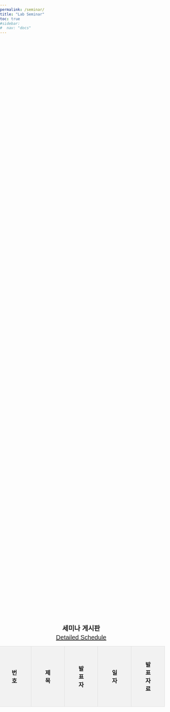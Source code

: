 ```yaml
---
permalink: /seminar/
title: "Lab Seminar"
toc: true
#sidebar:
#  nav: "docs"
---
```

<html lang="ko">
<head>
    <meta charset="UTF-8">
    <meta name="viewport" content="width=device-width, initial-scale=1.0">
    <title>동적 게시판</title>
    <style>
        body {
            font-family: Arial, sans-serif;
            margin: 0;
            padding: 0;
            box-sizing: border-box;
        }
        .container {
            width: 100%;
            height: 100vh;
            display: flex;
            flex-direction: column;
            align-items: center;
            justify-content: center;
            padding: 10px;
        }
        .title {
            margin-right: 20px;
            flex-shrink: 0;
        }
        h2 {
            text-align: center;
            margin-bottom: 5px;
        }
        table {
            display: table;
            width: 100%;
            border-collapse: collapse;
            margin-bottom: 10px;
        }
        th, td {
            border: 1px solid #ddd;
            padding: 45px;  /* Increased padding for larger table cells */
            text-align: center;
            font-size: 1.15em
        }
        th {
            background-color: #f2f2f2;
        }
        tr:nth-child(even) {
            background-color: #f9f9f9;
        }
        tr:hover {
            background-color: #ddd;
        }
        .pagination {
            display: flex;
            justify-content: center;
        }
        .pagination a {
            margin: 0 5px;
            padding: 8px 16px;
            text-decoration: none;
            color: #333;
            border: 1px solid #ddd;
            border-radius: 4px;
        }
        .pagination a:hover {
            background-color: #ddd;
        }
        .pagination a.active {
            background-color: #4CAF50;
            color: white;
        }
    </style>
</head>
<body>

<div class="container">
    <h2>세미나 게시판</h2>
    <a href="https://docs.google.com/spreadsheets/d/185NpCONNMIqbyIvxQU0irysh03vPG_l-aXJYuZb7Kuo/edit?usp=sharing" style="float: right; font-size: 20px;">Detailed Schedule</a>
    <table>
        <thead>
            <tr>
                <th>번호</th>
                <th>제목</th>
                <th>발표자</th>
                <th>일자</th>
                <th>발표자료</th>
            </tr>
        </thead>
        <tbody id="table-body">
        </tbody>
    </table>
    <div class="pagination" id="pagination">
    </div>
</div>

<script>
        var jsonp = function(url)
        {
            var script = window.document.createElement('script');
            script.async = true;
            script.src = url;
            script.onerror = function()
            {
                alert('Can not access JSONP file.')
            };
            var done = false;
            script.onload = script.onreadystatechange = function()
            {
                if (!done && (!this.readyState || this.readyState === 'loaded' || this.readyState === 'complete'))
                {
                    done = true;
                    script.onload = script.onreadystatechange = null;
                    if (script.parentNode)
                    {
                        return script.parentNode.removeChild(script);
                    }
                }
            };
            window.document.getElementsByTagName('head')[0].appendChild(script);
        };
        
        // Example
        
        var my_callback = function(data)
        {
            var values = [];
            var num = 1;
            var rows = data.table.rows;
            for(var key in rows.reverse())
            {
                if (rows[key].c[2].v == 'Completed')
                {
                    if (rows[key].c[5].v != 'Private')
                    {
                        if (!rows[key].c[1]) {var title = 'None'}
                        else {var title = rows[key].c[1].v}

                        if (!rows[key].c[3]) {var presentor = 'None'}
                        else {var presentor = rows[key].c[3].v}

                        if (!rows[key].c[4]) {var position = 'None'}
                        else {var position = rows[key].c[4].v}

                        if (!rows[key].c[6]) {var date = 'None'}
                        else {var date = rows[key].c[6].f}

                        if (!rows[key].c[7]) {var link = 'None'}
                        else {var link = rows[key].c[7].v}
                        
                        values.push(
                            { 
                            '번호': num, 
                             '제목': title, 
                             '발표자': presentor +' (' + position + ')', 
                            '일자': date, 
                            '자료': link,
                            }
                        );
                        num++;
                    }
                }
            }

            values.reverse()
            const rowsPerPage = 4; // 페이지 당 표시할 행 수
            let currentPage = 1; // 현재 페이지
    
            function displayTable(page) {
                const tableBody = document.getElementById('table-body');
                tableBody.innerHTML = ''; // 테이블 내용 비우기
    
                const start = (page - 1) * rowsPerPage;
                const end = start + rowsPerPage;
                const paginatedData = values.slice(start, end);
    
                paginatedData.forEach(row => {
                    const tr = document.createElement('tr');
                    tr.innerHTML = `
                        <td>${row.번호}</td>
                        <td>${row.제목}</td>
                        <td>${row.발표자}</td>
                        <td>${row.일자}</td>
                        <td><a href="${row.자료}" target="_blank">Link</a></td>
                    `;
                    tableBody.appendChild(tr);
                });
            }

            function displayPagination() {
                const pagination = document.getElementById('pagination');
                pagination.innerHTML = ''; // 페이지네이션 내용 비우기
        
                const pageCount = Math.ceil(values.length / rowsPerPage);
        
                for (let i = 1; i <= pageCount; i++) {
                    const a = document.createElement('a');
                    a.href = '#';
                    a.innerText = i;
                    if (i === currentPage) {
                        a.classList.add('active');
                    }
                    a.addEventListener('click', (e) => {
                        e.preventDefault();
                        currentPage = i;
                        displayTable(currentPage);
                        updatePagination();
                    });
                    pagination.appendChild(a);
                    }
                }
    
            function updatePagination() {
                const links = document.querySelectorAll('.pagination a');
                links.forEach(link => {
                    link.classList.remove('active');
                    if (parseInt(link.innerText) === currentPage) {
                        link.classList.add('active');
                    }
                });
            }
    
            // 초기 테이블과 페이지네이션 표시
            displayTable(currentPage);
            displayPagination(); 
        }
    
        var query = function (sql, callback) {
            var url = 'https://spreadsheets.google.com/a/google.com/tq?',
                params = {
                    key: '185NpCONNMIqbyIvxQU0irysh03vPG_l-aXJYuZb7Kuo',
                    tq: encodeURIComponent(sql),
                    tqx: 'responseHandler:' + callback
                },
                qs = [];
            for (var key in params) {
                qs.push(key + '=' + params[key]);
            }
            url += qs.join('&');
            return jsonp(url);
        }
    
        query('select *', 'my_callback');


    </script>
</body>
</html>
